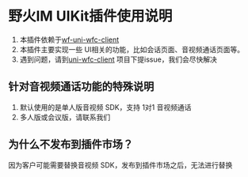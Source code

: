 # 野火IM UIKit插件使用说明

1. 本插件依赖于[wf-uni-wfc-client](https://ext.dcloud.net.cn/plugin?id=7895)
2. 本插件主要实现一些 UI相关的功能，比如会话页面、音视频通话页面等。
3. 遇到问题，请到[uni-wfc-client](https://gitee.com/wfchat/uni-wfc-client) 项目下提issue，我们会尽快解决

## 针对音视频通话功能的特殊说明

1. 默认使用的是单人版音视频 SDK，支持 1对1 音视频通话
2. 多人版或会议版，请联系我们

## 为什么不发布到插件市场？

因为客户可能需要替换音视频 SDK，发布到插件市场之后，无法进行替换
